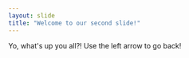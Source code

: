 ```yaml
---
layout: slide
title: "Welcome to our second slide!"
---
```

Yo, what's up you all?!
Use the left arrow to go back!
